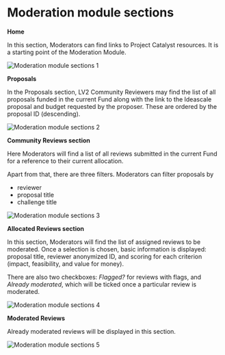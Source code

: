 # **Moderation module sections**
**Home**

In this section, Moderators can find links to Project Catalyst resources. It is a starting point of the Moderation Module.

![Moderation module sections 1](https://github.com/user-attachments/assets/7d0333d1-5624-45dd-a1dd-77c08537ab17)

**Proposals**

In the Proposals section, LV2 Community Reviewers may find the list of all proposals funded in the current Fund along with the link to the Ideascale proposal and budget requested by the proposer. These are ordered by the proposal ID (descending).

![Moderation module sections 2](https://github.com/user-attachments/assets/4a8b3987-ee5b-4f2b-80de-03ca8a0f0f14)

**Community Reviews section**

Here Moderators will find a list of all reviews submitted in the current Fund for a reference to their current allocation.

Apart from that, there are three filters. Moderators can filter proposals by 
* reviewer
* proposal title
* challenge title

![Moderation module sections 3](https://github.com/user-attachments/assets/3a2ccce4-14f5-4b5b-be19-e6f00608cc3c)

**Allocated Reviews section**

In this section, Moderators will find the list of assigned reviews to be moderated. Once a selection is chosen, basic information is displayed: proposal title, reviewer anonymized ID, and scoring for each criterion (impact, feasibility, and value for money).

There are also two checkboxes: *Flagged?* for reviews with flags, and *Already moderated*, which will be ticked once a particular review is moderated.

![Moderation module sections 4](https://github.com/user-attachments/assets/2186cff6-ee50-4b3d-8e00-f1029ce75ec2)

**Moderated Reviews**

Already moderated reviews will be displayed in this section.

![Moderation module sections 5](https://github.com/user-attachments/assets/809ab28e-666f-41cf-988a-edc0bc368f2e)
